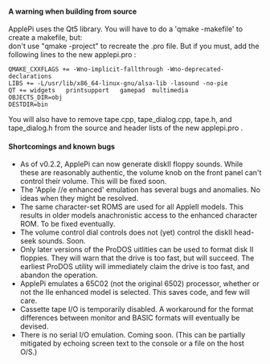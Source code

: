 
#### A warning when building from source  
ApplePi uses the Qt5 library.
You will have to do a 'qmake -makefile' to create a makefile, but:    
don't use "qmake -project" to recreate the .pro file. But if you must, add the following lines to the new applepi.pro :  

`QMAKE_CXXFLAGS += -Wno-implicit-fallthrough -Wno-deprecated-declarations`   
`LIBS += -L/usr/lib/x86_64-linux-gnu/alsa-lib -lasound -no-pie`   
`QT += widgets   printsupport   gamepad  multimedia`  
`OBJECTS_DIR=obj`  
`DESTDIR=bin`   
  
You will also have to remove tape.cpp, tape\_dialog.cpp, tape.h, and tape_dialog.h from the source and header lists of the new applepi.pro .   
   
  
#### Shortcomings and known bugs

- As of v0.2.2, ApplePi can now generate diskII floppy sounds.  While these are reasonably authentic, the volume knob on the front panel can't control their volume.  This will be fixed soon.
- The 'Apple //e enhanced' emulation has several bugs and anomalies. No ideas when they might be resolved.
- The same character-set ROMS are used for all AppleII models. This results in older models anachronistic access to the enhanced character ROM. To be fixed eventually.
- The volume control dial controls does not (yet) control the diskII head-seek sounds.  Soon.
- Only later versions of the ProDOS uitlities can be used to format disk II floppies. They will warn that the drive is too fast, but will succeed. The earliest ProDOS utility will immediately claim the drive is too fast, and abandon the operation.
- ApplePi emulates a 65C02 (not the original 6502) processor, whether or not the IIe enhanced model is selected. This saves code, and few will care.  
- Cassette tape I/O is temporarily disabled. A workaround for the format differences between monitor and BASIC formats will eventually be devised.
- There is no serial I/O emulation. Coming soon. (This can be partially mitigated by echoing screen text to the console or a file on the host O/S.)

